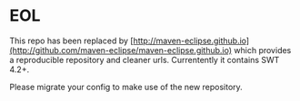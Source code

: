 # EOL

This repo has been replaced by   [http://maven-eclipse.github.io](http://github.com/maven-eclipse/maven-eclipse.github.io) which provides a reproducible repository and cleaner urls. Currentently it contains SWT 4.2+.

Please migrate your config to make use of the new repository.
